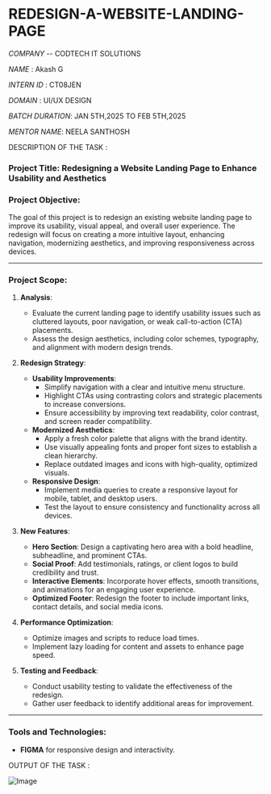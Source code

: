 # REDESIGN-A-WEBSITE-LANDING-PAGE

*COMPANY* -- CODTECH IT SOLUTIONS

*NAME* : Akash G

*INTERN ID* : CT08JEN

*DOMAIN* : UI/UX DESIGN

*BATCH DURATION*: JAN 5TH,2025 TO FEB 5TH,2025

*MENTOR NAME*: NEELA SANTHOSH

DESCRIPTION OF THE TASK :

### Project Title: **Redesigning a Website Landing Page to Enhance Usability and Aesthetics**

### Project Objective:
The goal of this project is to redesign an existing website landing page to improve its usability, visual appeal, and overall user experience. The redesign will focus on creating a more intuitive layout, enhancing navigation, modernizing aesthetics, and improving responsiveness across devices.

---

### Project Scope:
1. **Analysis**:
   - Evaluate the current landing page to identify usability issues such as cluttered layouts, poor navigation, or weak call-to-action (CTA) placements.
   - Assess the design aesthetics, including color schemes, typography, and alignment with modern design trends.

2. **Redesign Strategy**:
   - **Usability Improvements**:
     - Simplify navigation with a clear and intuitive menu structure.
     - Highlight CTAs using contrasting colors and strategic placements to increase conversions.
     - Ensure accessibility by improving text readability, color contrast, and screen reader compatibility.
   - **Modernized Aesthetics**:
     - Apply a fresh color palette that aligns with the brand identity.
     - Use visually appealing fonts and proper font sizes to establish a clean hierarchy.
     - Replace outdated images and icons with high-quality, optimized visuals.
   - **Responsive Design**:
     - Implement media queries to create a responsive layout for mobile, tablet, and desktop users.
     - Test the layout to ensure consistency and functionality across all devices.

3. **New Features**:
   - **Hero Section**: Design a captivating hero area with a bold headline, subheadline, and prominent CTAs.
   - **Social Proof**: Add testimonials, ratings, or client logos to build credibility and trust.
   - **Interactive Elements**: Incorporate hover effects, smooth transitions, and animations for an engaging user experience.
   - **Optimized Footer**: Redesign the footer to include important links, contact details, and social media icons.

4. **Performance Optimization**:
   - Optimize images and scripts to reduce load times.
   - Implement lazy loading for content and assets to enhance page speed.

5. **Testing and Feedback**:
   - Conduct usability testing to validate the effectiveness of the redesign.
   - Gather user feedback to identify additional areas for improvement.

---

### Tools and Technologies:
- **FIGMA** for responsive design and interactivity.

OUTPUT OF THE TASK :

 ![Image](https://github.com/user-attachments/assets/d792e355-9a74-423b-91df-941e377e89c8)
